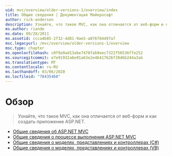 ```yaml
---
uid: mvc/overview/older-versions-1/overview/index
title: Общие сведения | Документация Майкрософт
author: rick-anderson
description: Узнайте, что такое MVC, как она отличается от веб-форм и как создать приложение ASP.NET.
ms.author: riande
ms.date: 09/28/2011
ms.assetid: ccca4b85-2f32-4d81-9ae5-a876f84497a7
msc.legacyurl: /mvc/overview/older-versions-1/overview
msc.type: chapter
ms.openlocfilehash: c0f9a9ad13abe7478fab9eec7322f56536ffe252
ms.sourcegitcommit: e7e91932a6e91a63e2e46417626f39d6b244a3ab
ms.translationtype: MT
ms.contentlocale: ru-RU
ms.lasthandoff: 03/06/2020
ms.locfileid: "78435468"
---
```

# <a name="overview"></a>Обзор

> Узнайте, что такое MVC, как она отличается от веб-форм и как создать приложение ASP.NET.

- [Общие сведения об ASP.NET MVC](asp-net-mvc-overview.md)
- [Общие сведения о процессе выполнения ASP.NET MVC](understanding-the-asp-net-mvc-execution-process.md)
- [Общие сведения о моделях, представлениях и контроллерах (C#)](understanding-models-views-and-controllers-cs.md)
- [Общие сведения о моделях, представлениях и контроллерах (VB)](understanding-models-views-and-controllers-vb.md)
